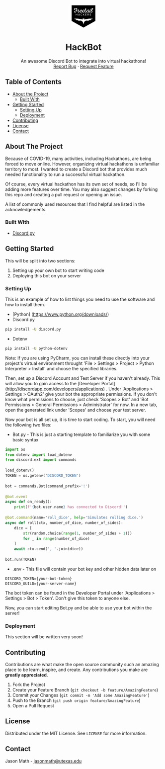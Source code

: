 <!-- PROJECT LOGO -->
<p align="center">
  <a href="https://github.com/jason-math/Hackbot">
    <img src="images/freetail_logo.png" alt="Logo" width="80" height="80">
  </a>

  <h1 align="center">HackBot</h1>

  <p align="center">
    An awesome Discord Bot to integrate into virtual hackathons!
    <br />
    <a href="https://github.com/jason-math/Hackbot/issues">Report Bug</a>
    ·
    <a href="https://github.com/jason-math/Hackbot/issues">Request Feature</a>
  </p>
</p>

<!-- TABLE OF CONTENTS -->
## Table of Contents

* [About the Project](#about-the-project)
  * [Built With](#built-with)
* [Getting Started](#getting-started)
  * [Setting Up](#setting-up)
  * [Deployment](#deployment)
* [Contributing](#contributing)
* [License](#license)
* [Contact](#contact)


<!-- ABOUT THE PROJECT -->
## About The Project

Because of COVID-19, many activities, including Hackathons, are being forced to move online. However, organizing virtual hackathons is unfamiliar territory to most. I wanted to create a Discord bot that provides much needed functionality to run a successful virtual hackathon.

Of course, every virtual hackathon has its own set of needs, so I'll be adding more features over time. You may also suggest changes by forking this repo and creating a pull request or opening an issue.

A list of commonly used resources that I find helpful are listed in the acknowledgements.

### Built With
* [Discord.py](https://discordpy.readthedocs.io/en/latest/)

<!-- GETTING STARTED -->
## Getting Started

This will be split into two sections:
1. Setting up your own bot to start writing code
2. Deploying this bot on your server

### Setting Up

This is an example of how to list things you need to use the software and how to install them.
* [Python] (https://www.python.org/downloads/)
* Discord.py
```sh
pip install -U discord.py
```
* Dotenv
```sh
pip install -U python-dotenv
```
Note: If you are using PyCharm, you can install these directly into your project's virtual environment throught 'File > Settings > Project > Python Interpreter > Install' and choose the specified libraries.

Then, set up a Discord Account and Test Server if you haven't already. This will allow you to gain access to the [Developer Portal] (http://discordapp.com/developers/applications) . 
Under 'Applications > Settings > OAuth2' give your bot the appropriate permissions. If you don't know what permissions to choose, just check 'Scopes > Bot' and 'Bot Permissions > General Permissions > Administrator' for now.
In a new tab, open the generated link under 'Scopes' and choose your test server.

Now your bot is all set up, it is time to start coding. To start, you will need the following two files:
* Bot.py - This is just a starting template to familiarize you with some basic syntax
```python
import os
from dotenv import load_dotenv
from discord.ext import commands

load_dotenv()
TOKEN = os.getenv('DISCORD_TOKEN')

bot = commands.Bot(command_prefix='!')

@bot.event
async def on_ready():
    print(f'{bot.user.name} has connected to Discord!')

@bot.command(name='roll_dice', help='Simulates rolling dice.')
async def roll(ctx, number_of_dice, number_of_sides):
    dice = [
        str(random.choice(range(1, number_of_sides + 1)))
        for _ in range(number_of_dice)
    ]
    await ctx.send(', '.join(dice))

bot.run(TOKEN)
``` 
* .env - This file will contain your bot key and other hidden data later on
```env
DISCORD_TOKEN={your-bot-token}
DISCORD_GUILD={your-server-name}
```
The bot token can be found in the Developer Portal under 'Applications > Settings > Bot > Token'. Don't give this token to anyone else.

Now, you can start editing Bot.py and be able to use your bot within the server!

### Deployment

This section will be written very soon!

<!-- CONTRIBUTING -->
## Contributing

Contributions are what make the open source community such an amazing place to be learn, inspire, and create. Any contributions you make are **greatly appreciated**.

1. Fork the Project
2. Create your Feature Branch (`git checkout -b feature/AmazingFeature`)
3. Commit your Changes (`git commit -m 'Add some AmazingFeature'`)
4. Push to the Branch (`git push origin feature/AmazingFeature`)
5. Open a Pull Request


<!-- LICENSE -->
## License

Distributed under the MIT License. See `LICENSE` for more information.



<!-- CONTACT -->
## Contact

Jason Math - jasonmath@utexas.edu




